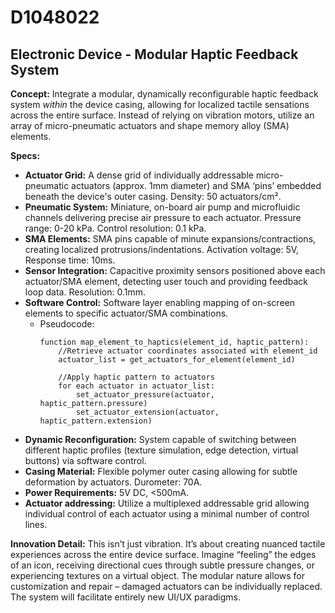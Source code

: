 # D1048022

## Electronic Device - Modular Haptic Feedback System

**Concept:** Integrate a modular, dynamically reconfigurable haptic feedback system *within* the device casing, allowing for localized tactile sensations across the entire surface. Instead of relying on vibration motors, utilize an array of micro-pneumatic actuators and shape memory alloy (SMA) elements.

**Specs:**

*   **Actuator Grid:** A dense grid of individually addressable micro-pneumatic actuators (approx. 1mm diameter) and SMA ‘pins’ embedded beneath the device's outer casing. Density: 50 actuators/cm².
*   **Pneumatic System:** Miniature, on-board air pump and microfluidic channels delivering precise air pressure to each actuator. Pressure range: 0-20 kPa. Control resolution: 0.1 kPa.
*   **SMA Elements:** SMA pins capable of minute expansions/contractions, creating localized protrusions/indentations. Activation voltage: 5V, Response time: 10ms.
*   **Sensor Integration:** Capacitive proximity sensors positioned above each actuator/SMA element, detecting user touch and providing feedback loop data. Resolution: 0.1mm.
*   **Software Control:** Software layer enabling mapping of on-screen elements to specific actuator/SMA combinations.
    *   Pseudocode:
        ```
        function map_element_to_haptics(element_id, haptic_pattern):
            //Retrieve actuator coordinates associated with element_id
            actuator_list = get_actuators_for_element(element_id)

            //Apply haptic pattern to actuators
            for each actuator in actuator_list:
                set_actuator_pressure(actuator, haptic_pattern.pressure)
                set_actuator_extension(actuator, haptic_pattern.extension)
        ```
*   **Dynamic Reconfiguration:** System capable of switching between different haptic profiles (texture simulation, edge detection, virtual buttons) via software control.
*   **Casing Material:** Flexible polymer outer casing allowing for subtle deformation by actuators.  Durometer: 70A.
*   **Power Requirements:**  5V DC, <500mA.
*   **Actuator addressing:** Utilize a multiplexed addressable grid allowing individual control of each actuator using a minimal number of control lines.

**Innovation Detail:** This isn’t just vibration. It’s about creating nuanced tactile experiences across the entire device surface. Imagine “feeling” the edges of an icon, receiving directional cues through subtle pressure changes, or experiencing textures on a virtual object. The modular nature allows for customization and repair – damaged actuators can be individually replaced. The system will facilitate entirely new UI/UX paradigms.